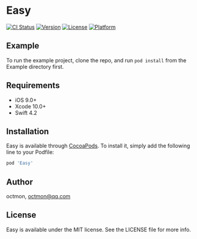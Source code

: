 # Easy

[![CI Status](https://img.shields.io/travis/octmon/Easy.svg?style=flat)](https://travis-ci.org/octmon/Easy)
[![Version](https://img.shields.io/cocoapods/v/Easy.svg?style=flat)](https://cocoapods.org/pods/Easy)
[![License](https://img.shields.io/cocoapods/l/Easy.svg?style=flat)](https://cocoapods.org/pods/Easy)
[![Platform](https://img.shields.io/cocoapods/p/Easy.svg?style=flat)](https://cocoapods.org/pods/Easy)

## Example

To run the example project, clone the repo, and run `pod install` from the Example directory first.

## Requirements
+ iOS 9.0+
+ Xcode 10.0+
+ Swift 4.2

## Installation

Easy is available through [CocoaPods](https://cocoapods.org). To install
it, simply add the following line to your Podfile:

```ruby
pod 'Easy'
```

## Author

octmon, octmon@qq.com

## License

Easy is available under the MIT license. See the LICENSE file for more info.
